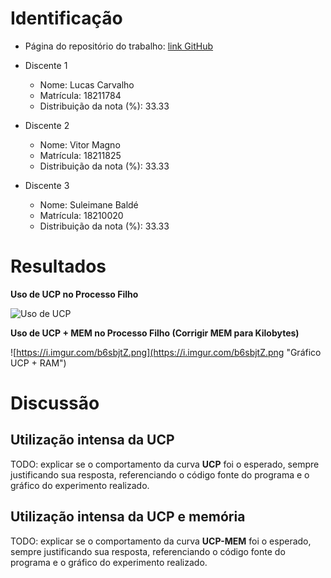 # Identificação

* Página do repositório do trabalho: [link GitHub](https://github.com/kallyous/IntrCompAB2.1)

* Discente 1
	* Nome: Lucas Carvalho
	* Matrícula: 18211784
	* Distribuição da nota (%): 33.33
* Discente 2
	* Nome: Vitor Magno
	* Matrícula: 18211825
	* Distribuição da nota (%): 33.33
* Discente 3
	* Nome: Suleimane Baldé
	* Matrícula: 18210020
	* Distribuição da nota (%): 33.33
	
# Resultados

**Uso de UCP no Processo Filho**

![Uso de UCP](https://i.imgur.com/b31zDvy.png "Gráfico UCP")

**Uso de UCP + MEM no Processo Filho (Corrigir MEM para Kilobytes)**

![https://i.imgur.com/b6sbjtZ.png](https://i.imgur.com/b6sbjtZ.png "Gráfico UCP + RAM")

# Discussão

## Utilização intensa da UCP

TODO: explicar se o comportamento da curva **UCP** foi o esperado, sempre justificando sua resposta, referenciando o código fonte do programa e o gráfico do experimento realizado.

## Utilização intensa da UCP e memória

TODO: explicar se o comportamento da curva **UCP-MEM** foi o esperado, sempre justificando sua resposta, referenciando o código fonte do programa e o gráfico do experimento realizado.

